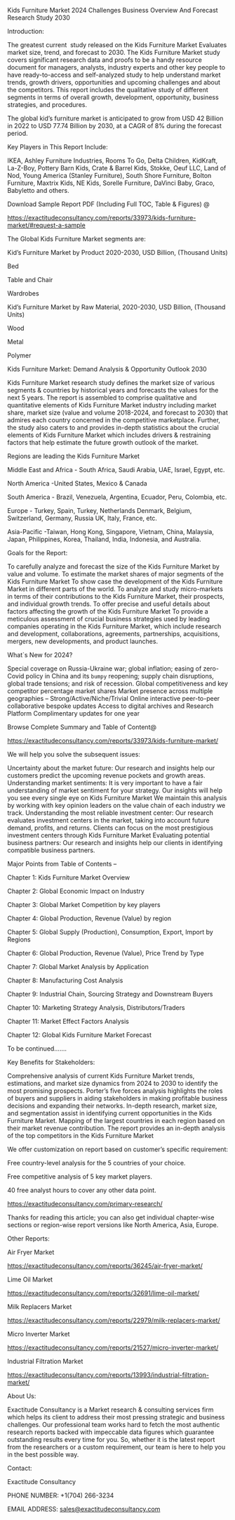 Kids Furniture Market 2024 Challenges Business Overview And Forecast Research Study 2030

Introduction:

The greatest current  study released on the Kids Furniture Market Evaluates market size, trend, and forecast to 2030. The Kids Furniture Market study covers significant research data and proofs to be a handy resource document for managers, analysts, industry experts and other key people to have ready-to-access and self-analyzed study to help understand market trends, growth drivers, opportunities and upcoming challenges and about the competitors. This report includes the qualitative study of different segments in terms of overall growth, development, opportunity, business strategies, and procedures.

The global kid’s furniture market is anticipated to grow from USD 42 Billion in 2022 to USD 77.74 Billion by 2030, at a CAGR of 8% during the forecast period.

Key Players in This Report Include: 

IKEA, Ashley Furniture Industries, Rooms To Go, Delta Children, KidKraft, La-Z-Boy, Pottery Barn Kids, Crate & Barrel Kids, Stokke, Oeuf LLC, Land of Nod, Young America (Stanley Furniture), South Shore Furniture, Bolton Furniture, Maxtrix Kids, NE Kids, Sorelle Furniture, DaVinci Baby, Graco, Babyletto and others.

Download Sample Report PDF (Including Full TOC, Table & Figures) @ 

https://exactitudeconsultancy.com/reports/33973/kids-furniture-market/#request-a-sample

The Global Kids Furniture Market segments are:

Kid’s Furniture Market by Product 2020-2030, USD Billion, (Thousand Units)

Bed

Table and Chair

Wardrobes

Kid’s Furniture Market by Raw Material, 2020-2030, USD Billion, (Thousand Units)

Wood

Metal

Polymer

Kids Furniture Market: Demand Analysis & Opportunity Outlook 2030

Kids Furniture Market research study defines the market size of various segments & countries by historical years and forecasts the values for the next 5 years. The report is assembled to comprise qualitative and quantitative elements of Kids Furniture Market industry including market share, market size (value and volume 2018-2024, and forecast to 2030) that admires each country concerned in the competitive marketplace. Further, the study also caters to and provides in-depth statistics about the crucial elements of Kids Furniture Market which includes drivers & restraining factors that help estimate the future growth outlook of the market.

Regions are leading the Kids Furniture Market

Middle East and Africa - South Africa, Saudi Arabia, UAE, Israel, Egypt, etc.

North America -United States, Mexico & Canada

South America - Brazil, Venezuela, Argentina, Ecuador, Peru, Colombia, etc.

Europe - Turkey, Spain, Turkey, Netherlands Denmark, Belgium, Switzerland, Germany, Russia UK, Italy, France, etc.

Asia-Pacific -Taiwan, Hong Kong, Singapore, Vietnam, China, Malaysia, Japan, Philippines, Korea, Thailand, India, Indonesia, and Australia.

Goals for the Report:

To carefully analyze and forecast the size of the Kids Furniture Market by value and volume.
To estimate the market shares of major segments of the Kids Furniture Market
To show case the development of the Kids Furniture Market in different parts of the world.
To analyze and study micro-markets in terms of their contributions to the Kids Furniture Market, their prospects, and individual growth trends.
To offer precise and useful details about factors affecting the growth of the Kids Furniture Market
To provide a meticulous assessment of crucial business strategies used by leading companies operating in the Kids Furniture Market, which include research and development, collaborations, agreements, partnerships, acquisitions, mergers, new developments, and product launches.

What`s New for 2024?

Special coverage on Russia-Ukraine war; global inflation; easing of zero-Covid policy in China and its `bumpy` reopening; supply chain disruptions, global trade tensions; and risk of recession.
Global competitiveness and key competitor percentage market shares
Market presence across multiple geographies – Strong/Active/Niche/Trivial
Online interactive peer-to-peer collaborative bespoke updates
Access to digital archives and Research Platform
Complimentary updates for one year

Browse Complete Summary and Table of Content@ 

https://exactitudeconsultancy.com/reports/33973/kids-furniture-market/

We will help you solve the subsequent issues:

Uncertainty about the market future: Our research and insights help our customers predict the upcoming revenue pockets and growth areas.
Understanding market sentiments: It is very important to have a fair understanding of market sentiment for your strategy. Our insights will help you see every single eye on Kids Furniture Market We maintain this analysis by working with key opinion leaders on the value chain of each industry we track.
Understanding the most reliable investment center: Our research evaluates investment centers in the market, taking into account future demand, profits, and returns. Clients can focus on the most prestigious investment centers through Kids Furniture Market
Evaluating potential business partners: Our research and insights help our clients in identifying compatible business partners.

Major Points from Table of Contents –

Chapter 1: Kids Furniture Market Overview

Chapter 2: Global Economic Impact on Industry

Chapter 3: Global Market Competition by key players

Chapter 4: Global Production, Revenue (Value) by region

Chapter 5: Global Supply (Production), Consumption, Export, Import by Regions

Chapter 6: Global Production, Revenue (Value), Price Trend by Type

Chapter 7: Global Market Analysis by Application

Chapter 8: Manufacturing Cost Analysis

Chapter 9: Industrial Chain, Sourcing Strategy and Downstream Buyers

Chapter 10: Marketing Strategy Analysis, Distributors/Traders

Chapter 11: Market Effect Factors Analysis

Chapter 12: Global Kids Furniture Market Forecast

To be continued…….

Key Benefits for Stakeholders:

Comprehensive analysis of current Kids Furniture Market trends, estimations, and market size dynamics from 2024 to 2030 to identify the most promising prospects.
Porter’s five forces analysis highlights the roles of buyers and suppliers in aiding stakeholders in making profitable business decisions and expanding their networks.
In-depth research, market size, and segmentation assist in identifying current opportunities in the Kids Furniture Market.
Mapping of the largest countries in each region based on their market revenue contribution.
The report provides an in-depth analysis of the top competitors in the Kids Furniture Market

We offer customization on report based on customer’s specific requirement:

Free country-level analysis for the 5 countries of your choice.

Free competitive analysis of 5 key market players.

40 free analyst hours to cover any other data point.

https://exactitudeconsultancy.com/primary-research/

Thanks for reading this article; you can also get individual chapter-wise sections or region-wise report versions like North America, Asia, Europe.

Other Reports:

Air Fryer Market

https://exactitudeconsultancy.com/reports/36245/air-fryer-market/

Lime Oil Market

https://exactitudeconsultancy.com/reports/32691/lime-oil-market/

Milk Replacers Market

https://exactitudeconsultancy.com/reports/22979/milk-replacers-market/

Micro Inverter Market

https://exactitudeconsultancy.com/reports/21527/micro-inverter-market/

Industrial Filtration Market

https://exactitudeconsultancy.com/reports/13993/industrial-filtration-market/

About Us:

Exactitude Consultancy is a Market research & consulting services firm which helps its client to address their most pressing strategic and business challenges. Our professional team works hard to fetch the most authentic research reports backed with impeccable data figures which guarantee outstanding results every time for you. So, whether it is the latest report from the researchers or a custom requirement, our team is here to help you in the best possible way.

Contact: 

Exactitude Consultancy

PHONE NUMBER: +1(704) 266-3234

EMAIL ADDRESS: sales@exactitudeconsultancy.com
